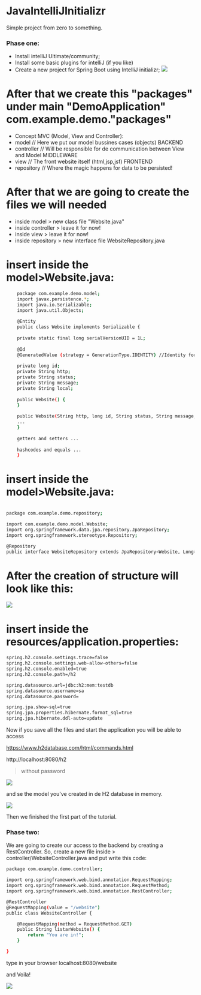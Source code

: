 # JavaIntelliJInitializr
Simple project from zero to something.

<h3>Phase one:</h3>

- Install intelliJ Ultimate/community;
- Install some basic plugins for intelliJ (if you like) 
- Create a new project for Spring Boot using IntelliJ initializr;
![](https://github.com/magnoweege/JavaIntelliJInitializr/blob/master/001.JPG)

# After that we create this "packages" under main "DemoApplication" com.example.demo."packages"
  
  - Concept MVC (Model, View and Controller):
  - model       // Here we put our model bussines cases (objects) BACKEND
  - controller  // Will be responsible for de communication between View and Model MIDDLEWARE
  - view        // The front website itself (html,jsp,jsf) FRONTEND 
  - repository  // Where the magic happens for data to be persisted!
  
# After that we are going to create the files we will needed

  - inside model > new class file "Website.java"
  - inside controller > leave it for now!
  - inside view > leave it for now!
  - inside repository > new interface file WebsiteRepository.java
  
  # insert inside the model>Website.java:
  
```sh
    package com.example.demo.model;
    import javax.persistence.*;
    import java.io.Serializable;
    import java.util.Objects;
    
    @Entity
    public class Website implements Serializable {
    
    private static final long serialVersionUID = 1L;
    
    @Id
    @GeneratedValue (strategy = GenerationType.IDENTITY) //Identity for H2
    
    private long id;
    private String http;
    private String status;
    private String message;
    private String local;
    
    public Website() {
    }
    
    public Website(String http, long id, String status, String message, String local) {
    ...
    }
    
    getters and setters ...
    
    hashcodes and equals ...
    }

```

# insert inside the model>Website.java:

```sh

package com.example.demo.repository;

import com.example.demo.model.Website;
import org.springframework.data.jpa.repository.JpaRepository;
import org.springframework.stereotype.Repository;

@Repository
public interface WebsiteRepository extends JpaRepository<Website, Long>{

```

# After the creation of structure will look like this:

![](https://github.com/magnoweege/JavaIntelliJInitializr/blob/master/002.JPG)

# insert inside the resources/application.properties:

```sh
spring.h2.console.settings.trace=false
spring.h2.console.settings.web-allow-others=false
spring.h2.console.enabled=true
spring.h2.console.path=/h2

spring.datasource.url=jdbc:h2:mem:testdb
spring.datasource.username=sa
spring.datasource.password=

spring.jpa.show-sql=true
spring.jpa.properties.hibernate.format_sql=true
spring.jpa.hibernate.ddl-auto=update

```

Now if you save all the files and start the application you will be able to access 

https://www.h2database.com/html/commands.html

http://localhost:8080/h2 
> without password

![](https://github.com/magnoweege/JavaIntelliJInitializr/blob/master/003.JPG)

and se the model you've created in de H2 database in memory.

![](https://github.com/magnoweege/JavaIntelliJInitializr/blob/master/004.JPG)

Then we finished the first part of the tutorial.

<h3>Phase two:</h3>

We are going to create our access to the backend by creating a RestController.
So, create a new file inside > controller/WebsiteController.java and put write this code:

```sh
package com.example.demo.controller;

import org.springframework.web.bind.annotation.RequestMapping;
import org.springframework.web.bind.annotation.RequestMethod;
import org.springframework.web.bind.annotation.RestController;

@RestController
@RequestMapping(value = "/website")
public class WebsiteController {

    @RequestMapping(method = RequestMethod.GET)
    public String listarWebsite() {
        return "You are in!";
    }

}
```
type in your browser localhost:8080/website

and Voila!

![](https://github.com/magnoweege/JavaIntelliJInitializr/blob/master/005.JPG)
